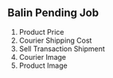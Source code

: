 ## Balin Pending Job

1. Product Price
2. Courier Shipping Cost
3. Sell Transaction Shipment
4. Courier Image
5. Product Image
